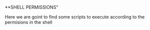 **SHELL PERMISSIONS"

Here we are goint to find some scripts to execute according to the permisions in the shell